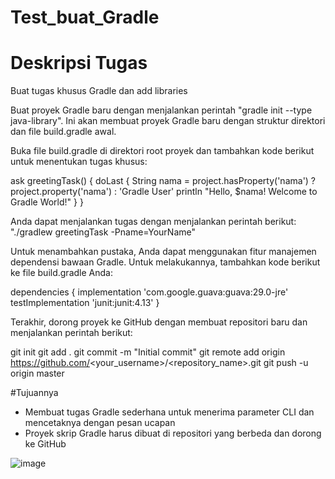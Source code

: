 # Test_buat_Gradle
# Deskripsi Tugas

Buat tugas khusus Gradle dan add libraries

Buat proyek Gradle baru dengan menjalankan perintah "gradle init --type java-library". Ini akan membuat proyek Gradle baru dengan struktur direktori dan file build.gradle awal.

Buka file build.gradle di direktori root proyek dan tambahkan kode berikut untuk menentukan tugas khusus:

ask greetingTask() {
    doLast {
        String nama = project.hasProperty('nama') ? project.property('nama') : 'Gradle User'
        println "Hello, $nama! Welcome to Gradle World!"
    }
}

Anda dapat menjalankan tugas dengan menjalankan perintah berikut: "./gradlew greetingTask -Pname=YourName"

Untuk menambahkan pustaka, Anda dapat menggunakan fitur manajemen dependensi bawaan Gradle. Untuk melakukannya, tambahkan kode berikut ke file build.gradle Anda:

dependencies {
implementation 'com.google.guava:guava:29.0-jre'
testImplementation 'junit:junit:4.13'
}

Terakhir, dorong proyek ke GitHub dengan membuat repositori baru dan menjalankan perintah berikut:

git init
git add .
git commit -m "Initial commit"
git remote add origin https://github.com/<your_username>/<repository_name>.git
git push -u origin master

#Tujuannya
- Membuat tugas Gradle sederhana untuk menerima parameter CLI dan mencetaknya dengan pesan ucapan
- Proyek skrip Gradle harus dibuat di repositori yang berbeda dan dorong ke GitHub

![image](https://github.com/maufaalghifarri/Test_buat_Gradle/assets/149165218/e949ac7f-c65e-411d-9189-dd470c332189)
